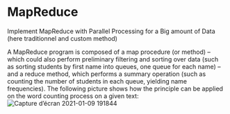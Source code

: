 # MapReduce
Implement MapReduce with Parallel Processing for a Big amount of Data (here traditionnel and custom method)

A MapReduce program is composed of a map procedure (or method) – which could
also perform preliminary filtering and sorting over data (such as sorting students by
first name into queues, one queue for each name) – and a reduce method, which
performs a summary operation (such as counting the number of students in each
queue, yielding name frequencies).
The following picture shows how the principle can be applied on the word counting
process on a given text:
![Capture d’écran 2021-01-09 191844](https://user-images.githubusercontent.com/12375106/104105606-9788a000-52af-11eb-8ac9-034935bd0280.png)
